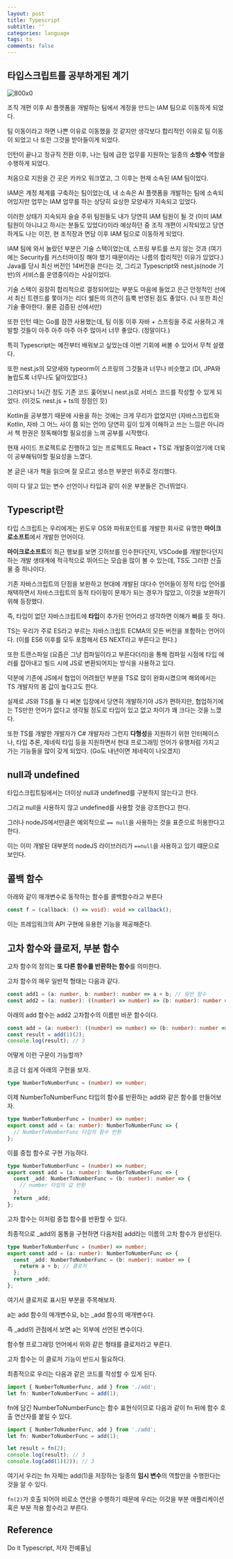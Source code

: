 ```yaml
---
layout: post
title: Typescript
subtitle: ''
categories: language
tags: ts
comments: false
---
```


## 타입스크립트를 공부하게된 계기

![800x0](https://user-images.githubusercontent.com/43809168/100202725-0ea6e680-2f45-11eb-8676-2515c6d0fb95.jpeg)

조직 개편 이후 AI 플랫폼을 개발하는 팀에서 계정을 만드는 IAM 팀으로 이동하게 되었다.

팀 이동이라고 하면 나쁜 이유로 이동했을 것 같지만 생각보다 합리적인 이유로 팀 이동이 되었고 나 또한 그것을 받아들이게 되었다.

인턴이 끝나고 정규직 전환 이후, 나는 팀에 급한 업무를 지원하는 일종의 **소방수** 역할을 수행하게 되었다.

처음으로 지원을 간 곳은 카카오 워크였고, 그 이후는 현재 소속된 IAM 팀이었다.

IAM은 계정 체계를 구축하는 팀이었는데, 내 소속은 AI 플랫폼을 개발하는 팀에 소속되어있지만 업무는 IAM 업무를 하는 상당히 요상한 모양새가 지속되고 있었다.

이러한 상태가 지속되자 슬슬 주위 팀원들도 내가 당연히 IAM 팀원이 될 것 (이미 IAM 팀원이 아니냐고 하시는 분들도 있었다!)이라 예상하던 중 조직 개편이 시작되었고 당연하게도 나는 이전, 현 조직장과 면담 이후 IAM 팀으로 이동하게 되었다.

IAM 팀에 와서 놀랐던 부분은 기술 스택이었는데, 스프링 부트를 쓰지 않는 것과 (여기에는 Security를 커스터마이징 해야 했기 때문이라는 나름의 합리적인 이유가 있었다.) Java를 당시 최신 버전인 14버전을 쓴다는 것, 그리고 Typescript와 nest.js(node 기반)의 서비스를 운영중이라는 사실이었다.

기술 스택이 굉장히 합리적으로 결정되어있는 부분도 마음에 들었고 은근 안정적인 선에서 최신 트렌드를 쫓아가는 리더 쉘든의 의견이 듬뿍 반영된 점도 좋았다. (나 또한 최신 기술 좋아한다. 물론 검증된 선에서만)

또한 인턴 때는 Go를 잠깐 사용했는데, 팀 이동 이후 자바 + 스프링을 주로 사용하고 개발할 것들이 아주 아주 아주 아주 많아서 너무 좋았다. (정말이다.)

특히 Typescript는 예전부터 배워보고 싶었는데 이번 기회에 써볼 수 있어서 무척 설렜다.

또한 nest.js의 모양새와 typeorm이 스프링의 그것들과 너무나 비슷했고 (DI, JPA와 놀랍도록 너무나도 닮아있었다.)

그러다보니 1시간 정도 기존 코드 훑어보니 nest.js로 서비스 코드를 작성할 수 있게 되었다. (이것도 nest.js + ts의 장점인 듯)

Kotlin을 공부했기 때문에 사용을 하는 것에는 크게 무리가 없었지만 (자바스크립트와 Kotlin, 자바 그 어느 사이 쯤 되는 언어) 당연히 깊이 있게 이해하고 쓰는 느낌은 아니라서 책 한권은 정독해야할 필요성을 느껴 공부를 시작했다.

현재 사이드 프로젝트로 진행하고 있는 프로젝트도 React + TS로 개발중이었기에 더욱이 공부해둬야할 필요성을 느꼈다.

본 글은 내가 책을 읽으며 잘 모르고 생소한 부분만 위주로 정리했다.

이미 다 알고 있는 변수 선언이나 타입과 같이 쉬운 부분들은 건너뛰었다.

## Typescript란

타입 스크립트는 우리에게는 윈도우 OS와 파워포인트를 개발한 회사로 유명한 **마이크로소프트**에서 개발한 언어이다.

**마이크로소프트**의 최근 행보를 보면 깃허브를 인수한다던지, VSCode를 개발한다던지 하는 개발 생태계에 적극적으로 뛰어드는 모습을 많이 볼 수 있는데, TS도 그러한 산출물 중 하나이다.

기존 자바스크립트의 단점을 보완하고 현대에 개발된 대다수 언어들이 정적 타입 언어를 채택하면서 자바스크립트의 동적 타이핑이 문제가 되는 경우가 많았고, 이것을 보완하기 위해 등장했다.

즉, 타입이 없던 자바스크립트에 **타입**이 추가된 언어라고 생각하면 이해가 빠를 듯 하다.

TS는 우리가 주로 ES라고 부르는 자바스크립트 ECMA의 모든 버전을 포함하는 언어이다. (이를 ES6 이후를 모두 포함해서 ES NEXT라고 부른다고 한다.)

또한 트랜스파일 (요즘은 그냥 컴파일이라고 부른다더라)을 통해 컴파일 시점에 타입 에러를 잡아내고 빌드 시에 JS로 변환되어지는 방식을 사용하고 있다.

덕분에 기존에 JS에서 협업이 어려웠던 부분을 TS로 많이 완화시켰으며 해외에서는 TS 개발자의 몸 값이 높다고도 한다.

실제로 JS와 TS를 둘 다 써본 입장에서 당연히 개발하기야 JS가 편하지만, 협업하기에는 TS만한 언어가 없다고 생각될 정도로 타입이 있고 없고 차이가 꽤 크다는 것을 느꼈다.

또한 TS를 개발한 개발자가 C# 개발자라 그런지 **다형성**을 지원하기 위한 인터페이스나, 타입 추론, 제네릭 타입 등을 지원하면서 현대 프로그래밍 언어가 유행처럼 가지고 가는 기능들을 많이 갖게 되었다. (Go도 내년이면 제네릭이 나오겠지)

## null과 undefined

타입스크립트팀에서는 더이상 null과 undefined를 구분하지 않는다고 한다.

그리고 null을 사용하지 않고 undefined를 사용할 것을 강조한다고 한다.

그러나 nodeJS에서만큼은 예외적으로 `== null`을 사용하는 것을 표준으로 허용한다고 한다.

이는 이미 개발된 대부분의 nodeJS 라이브러리가 `==null`을 사용하고 있기 떄문으로 보인다.

## 콜백 함수

아래와 같이 매개변수로 동작하는 함수를 콜백함수라고 부른다

```ts
const f = (callback: () => void): void => callback();
```

이는 프레임워크의 API 구현에 유용한 기능을 제공해준다.

## 고차 함수와 클로저, 부분 함수

고차 함수의 정의는 **또 다른 함수를 반환하는 함수**를 의미한다.

고차 함수의 매우 일반적 형태는 다음과 같다.

```ts
const add1 = (a: number, b: number): number => a + b; // 일반 함수
const add2 = (a: number): ((number) => number) => (b: number): number => a + b; // 고차 함수
```

아래의 add 함수는 add2 고차함수의 이름만 바꾼 함수이다.

```ts
const add = (a: number): ((number) => number) => (b: number): number => a + b;
const result = add(1)(2);
console.log(result); // 3
```

어떻게 이런 구문이 가능할까?

조금 더 쉽게 아래의 구현을 보자.

```ts
type NumberToNumberFunc = (number) => number;
```

이제 NumberToNumberFunc 타입의 함수를 반환하는 add와 같은 함수를 만들어보자.

```ts
type NumberToNumberFunc = (number) => number;
export const add = (a: number): NumberToNumberFunc => {
  // NumberToNumberFunc 타입의 함수 반환
};
```

이를 중첩 함수로 구현 가능하다.

```ts
type NumberToNumberFunc = (number) => number;
export const add = (a: number): NumberToNumberFunc => {
  const _add: NumberToNumberFunc = (b: number): number => {
    // number 타입의 값 반환
  };
  return _add;
};
```

고차 함수는 이처럼 중첩 함수를 반환할 수 있다.

최종적으로 \_add의 몸통을 구현하면 다음처럼 add라는 이름의 고차 함수가 완성된다.

```ts
type NumberToNumberFunc = (number) => number;
export const add = (a: number): NumberToNumberFunc => {
  const _add: NumberToNumberFunc = (b: number): number => {
    return a + b; // 클로저
  };
  return _add;
};
```

여기서 클로저로 표시된 부분을 주목해보자.

a는 add 함수의 매개변수요, b는 \_add 함수의 매개변수다.

즉 \_add의 관점에서 보면 a는 외부에 선언된 변수이다.

함수형 프로그래밍 언어에서 위와 같은 형태를 클로저라고 부른다.

고차 함수는 이 클로저 기능이 반드시 필요하다.

최종적으로 우리는 다음과 같은 코드를 작성할 수 있게 된다.

```ts
import { NumberToNumberFunc, add } from './add';
let fn: NumberToNumberFunc = add(1);
```

fn에 담긴 NumberToNumberFunc는 함수 표현식이므로 다음과 같이 fn 뒤에 함수 호출 연산자를 붙일 수 있다.

```ts
import { NumberToNumberFunc, add } from './add';
let fn: NumberToNumberFunc = add(1);

let result = fn(2);
console.log(result); // 3
console.log(add(1)(2)); // 3
```

여기서 우리는 fn 자체는 add(1)을 저장하는 일종의 **임시 변수**의 역할만을 수행한다는 것을 알 수 있다.

`fn(2)`가 호출 되어야 비로소 연산을 수행하기 때문에 우리는 이것을 부분 애플리케이션 혹은 부분 적용 함수라고 부른다.

## Reference

Do it Typescript, 저자 전예횽님
